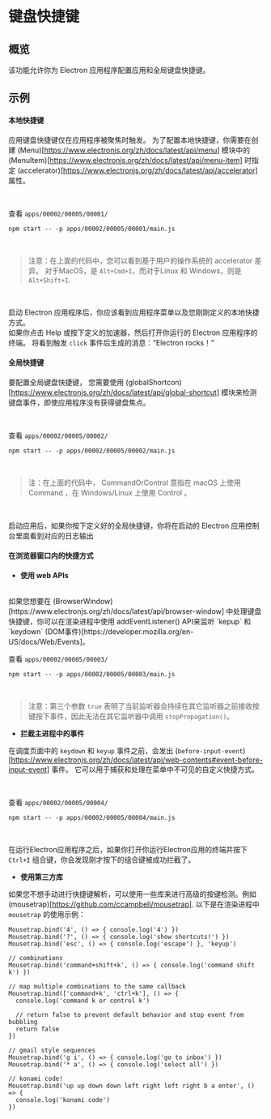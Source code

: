 # 键盘快捷键

## 概览

该功能允许你为 Electron 应用程序配置应用和全局键盘快捷键。

## 示例

#### 本地快捷键

应用键盘快捷键仅在应用程序被聚焦时触发。 为了配置本地快捷键，你需要在创建 (Menu)[https://www.electronjs.org/zh/docs/latest/api/menu] 模块中的 (MenuItem)[https://www.electronjs.org/zh/docs/latest/api/menu-item] 时指定 (accelerator)[https://www.electronjs.org/zh/docs/latest/api/accelerator] 属性。
<br>

<br>

查看 `apps/00002/00005/00001/`

```
npm start -- -p apps/00002/00005/00001/main.js
```

<br>

> 注意：在上面的代码中，您可以看到基于用户的操作系统的 accelerator 差异。 对于MacOS，是 `Alt+Cmd+I`，而对于Linux 和 Windows，则是 `Alt+Shift+I`.

<br>

启动 Electron 应用程序后，你应该看到应用程序菜单以及您刚刚定义的本地快捷方式。
<br>
如果你点击 Help 或按下定义的加速器，然后打开你运行的 Electron 应用程序的终端。 将看到触发 `click` 事件后生成的消息：“Electron rocks！”

#### 全局快捷键

要配置全局键盘快捷键， 您需要使用 (globalShortcon)[https://www.electronjs.org/zh/docs/latest/api/global-shortcut] 模块来检测键盘事件，即使应用程序没有获得键盘焦点。

<br>

查看 `apps/00002/00005/00002/`

```
npm start -- -p apps/00002/00005/00002/main.js
```

<br>

> 注：在上面的代码中， CommandOrControl 意指在 macOS 上使用 Command ，在 Windows/Linux 上使用 Control 。

<br>

启动应用后，如果你按下定义好的全局快捷键，你将在启动的 Electron 应用控制台里面看到对应的日志输出

#### 在浏览器窗口内的快捷方式

- **使用 web APIs**

<br>
如果您想要在 (BrowserWindow)[https://www.electronjs.org/zh/docs/latest/api/browser-window] 中处理键盘快捷键，你可以在渲染进程中使用 addEventListener() API来监听 `kepup` 和 `keydown` (DOM事件)[https://developer.mozilla.org/en-US/docs/Web/Events]。

<br>

查看 `apps/00002/00005/00003/`

```
npm start -- -p apps/00002/00005/00003/main.js
```

<br>

> 注意：第三个参数 `true` 表明了当前监听器会持续在其它监听器之前接收按键按下事件，因此无法在其它监听器中调用 `stopPropagation()`。

- **拦截主进程中的事件**

在调度页面中的 `keydown` 和 `keyup` 事件之前，会发出 (`before-input-event`)[https://www.electronjs.org/zh/docs/latest/api/web-contents#event-before-input-event] 事件。 它可以用于捕获和处理在菜单中不可见的自定义快捷方式。

<br>

查看 `apps/00002/00005/00004/`

```
npm start -- -p apps/00002/00005/00004/main.js
```

<br>

在运行Electron应用程序之后，如果你打开你运行Electron应用的终端并按下 `Ctrl+I` 组合键，你会发现刚才按下的组合键被成功拦截了。

- **使用第三方库​**

如果您不想手动进行快捷键解析，可以使用一些库来进行高级的按键检测。例如 (mousetrap)[https://github.com/ccampbell/mousetrap]. 以下是在渲染进程中 `mousetrap` 的使用示例：

```
Mousetrap.bind('4', () => { console.log('4') })
Mousetrap.bind('?', () => { console.log('show shortcuts!') })
Mousetrap.bind('esc', () => { console.log('escape') }, 'keyup')

// combinations
Mousetrap.bind('command+shift+k', () => { console.log('command shift k') })

// map multiple combinations to the same callback
Mousetrap.bind(['command+k', 'ctrl+k'], () => {
  console.log('command k or control k')

  // return false to prevent default behavior and stop event from bubbling
  return false
})

// gmail style sequences
Mousetrap.bind('g i', () => { console.log('go to inbox') })
Mousetrap.bind('* a', () => { console.log('select all') })

// konami code!
Mousetrap.bind('up up down down left right left right b a enter', () => {
  console.log('konami code')
})
```

